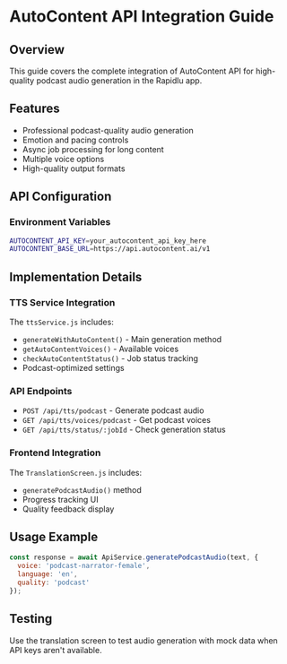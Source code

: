 # AutoContent API Integration Guide

## Overview
This guide covers the complete integration of AutoContent API for high-quality podcast audio generation in the Rapidlu app.

## Features
- Professional podcast-quality audio generation
- Emotion and pacing controls
- Async job processing for long content
- Multiple voice options
- High-quality output formats

## API Configuration

### Environment Variables
```bash
AUTOCONTENT_API_KEY=your_autocontent_api_key_here
AUTOCONTENT_BASE_URL=https://api.autocontent.ai/v1
```

## Implementation Details

### TTS Service Integration
The `ttsService.js` includes:
- `generateWithAutoContent()` - Main generation method
- `getAutoContentVoices()` - Available voices
- `checkAutoContentStatus()` - Job status tracking
- Podcast-optimized settings

### API Endpoints
- `POST /api/tts/podcast` - Generate podcast audio
- `GET /api/tts/voices/podcast` - Get podcast voices
- `GET /api/tts/status/:jobId` - Check generation status

### Frontend Integration
The `TranslationScreen.js` includes:
- `generatePodcastAudio()` method
- Progress tracking UI
- Quality feedback display

## Usage Example
```javascript
const response = await ApiService.generatePodcastAudio(text, {
  voice: 'podcast-narrator-female',
  language: 'en',
  quality: 'podcast'
});
```

## Testing
Use the translation screen to test audio generation with mock data when API keys aren't available. 